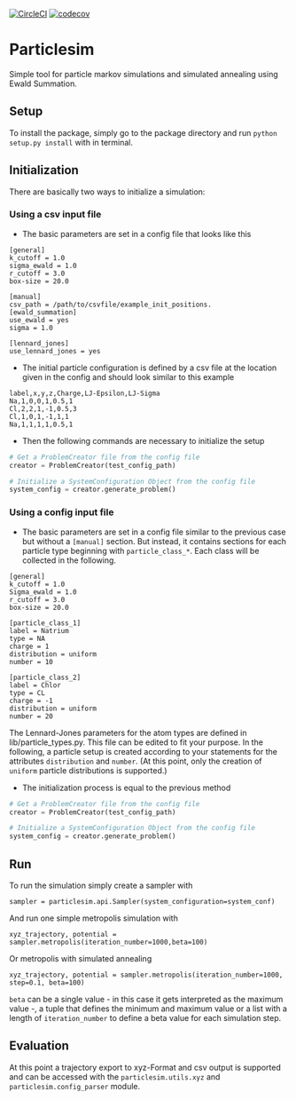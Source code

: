 [![CircleCI](https://circleci.com/gh/maqnius/compscie-mc/tree/master.svg?style=svg)](https://circleci.com/gh/maqnius/compscie-mc/tree/master)
[![codecov](https://codecov.io/gh/maqnius/compscie-mc/branch/master/graph/badge.svg)](https://codecov.io/gh/maqnius/compscie-mc/)


# Particlesim
Simple tool for particle markov simulations and simulated annealing using Ewald Summation.

## Setup

To install the package, simply go to the package directory and 
run `python setup.py install` with in terminal.

## Initialization
There are basically two ways to initialize a simulation:

### Using a csv input file
+ The basic parameters are set in a config file that looks like this

```
[general]
k_cutoff = 1.0
sigma_ewald = 1.0
r_cutoff = 3.0
box-size = 20.0

[manual]
csv_path = /path/to/csvfile/example_init_positions.
[ewald_summation]
use_ewald = yes
sigma = 1.0

[lennard_jones]
use_lennard_jones = yes

```

+ The initial particle configuration is defined by a csv file at the location given in the config and should look similar to this example

```
label,x,y,z,Charge,LJ-Epsilon,LJ-Sigma
Na,1,0,0,1,0.5,1
Cl,2,2,1,-1,0.5,3
Cl,1,0,1,-1,1,1
Na,1,1,1,1,0.5,1

```

+ Then the following commands are necessary to initialize the setup

```python
# Get a ProblemCreator file from the config file
creator = ProblemCreator(test_config_path)

# Initialize a SystemConfiguration Object from the config file
system_config = creator.generate_problem()
```

### Using a config input file
+ The basic parameters are set in a config file similar to the previous case but without a `[manual]` section.
But instead, it contains sections for each particle type beginning with `particle_class_*`. Each class will be collected in the following.

```
[general]
k_cutoff = 1.0
Sigma_ewald = 1.0
r_cutoff = 3.0
box-size = 20.0

[particle_class_1]
label = Natrium
type = NA
charge = 1
distribution = uniform
number = 10

[particle_class_2]
label = Chlor
type = CL
charge = -1
distribution = uniform
number = 20

```
The Lennard-Jones parameters for the atom types are defined in lib/particle_types.py. This file can be edited to fit your
purpose. In the following, a particle setup is created according to your statements for the attributes `distribution` and `number`.
(At this point, only the creation of `uniform` particle distributions is supported.)

+ The initialization process is equal to the previous method

```python
# Get a ProblemCreator file from the config file
creator = ProblemCreator(test_config_path)

# Initialize a SystemConfiguration Object from the config file
system_config = creator.generate_problem()
```

## Run

To run the simulation simply create a sampler with
```
sampler = particlesim.api.Sampler(system_configuration=system_conf)
```

And run one simple metropolis simulation with
```
xyz_trajectory, potential = sampler.metropolis(iteration_number=1000,beta=100)

```

Or metropolis with simulated annealing
```
xyz_trajectory, potential = sampler.metropolis(iteration_number=1000, step=0.1, beta=100)
```

`beta` can be a single value - in this case it gets interpreted as the maximum value -,
a tuple that defines the minimum and maximum value or a list with a length of `iteration_number` to define
a beta value for each simulation step.

## Evaluation
At this point a trajectory export to xyz-Format and csv output is supported and can be accessed with the `particlesim.utils.xyz`
and `particlesim.config_parser` module.
